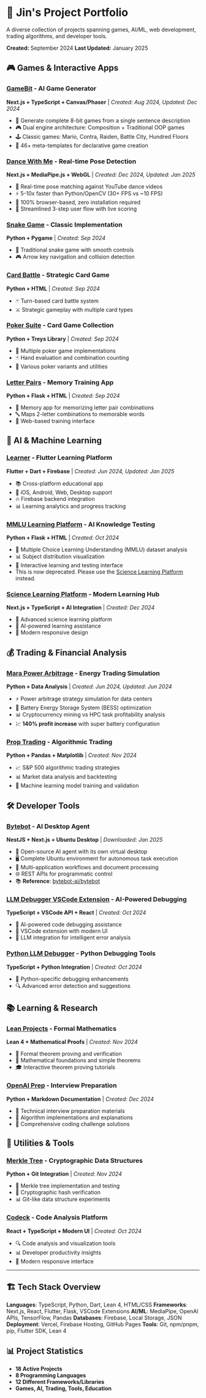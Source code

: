 # 🚀 Jin's Project Portfolio

A diverse collection of projects spanning games, AI/ML, web development, trading algorithms, and developer tools.

**Created:** September 2024
**Last Updated:** January 2025

## 🎮 Games & Interactive Apps

### [GameBit](./gamebit/) - AI Game Generator
**Next.js + TypeScript + Canvas/Phaser** | *Created: Aug 2024, Updated: Dec 2024*
- 🎯 Generate complete 8-bit games from a single sentence description
- 🎮 Dual engine architecture: Composition + Traditional OOP games
- 🕹️ Classic games: Mario, Contra, Raiden, Battle City, Hundred Floors
- 📝 46+ meta-templates for declarative game creation

### [Dance With Me](./dance_with_me/) - Real-time Pose Detection
**Next.js + MediaPipe.js + WebGL** | *Created: Dec 2024, Updated: Jan 2025*
- 🕺 Real-time pose matching against YouTube dance videos
- ⚡ 5-10x faster than Python/OpenCV (30+ FPS vs ~10 FPS)
- 📱 100% browser-based, zero installation required
- 🎯 Streamlined 3-step user flow with live scoring

### [Snake Game](./snake/) - Classic Implementation
**Python + Pygame** | *Created: Sep 2024*
- 🐍 Traditional snake game with smooth controls
- 🎮 Arrow key navigation and collision detection

### [Card Battle](./card_battle/) - Strategic Card Game
**Python + HTML** | *Created: Sep 2024*
- 🃏 Turn-based card battle system
- ⚔️ Strategic gameplay with multiple card types

### [Poker Suite](./poker/) - Card Game Collection
**Python + Treys Library** | *Created: Sep 2024*
- 🎰 Multiple poker game implementations
- 🃏 Hand evaluation and combination counting
- 🎲 Various poker variants and utilities

### [Letter Pairs](./letter_pairs/) - Memory Training App
**Python + Flask + HTML** | *Created: Sep 2024*
- 🧠 Memory app for memorizing letter pair combinations
- 🔤 Maps 2-letter combinations to memorable words
- 🎯 Web-based training interface

## 🤖 AI & Machine Learning

### [Learner](./learner/) - Flutter Learning Platform
**Flutter + Dart + Firebase** | *Created: Jun 2024, Updated: Jan 2025*
- 📚 Cross-platform educational app
- 📱 iOS, Android, Web, Desktop support
- 🔥 Firebase backend integration
- 📊 Learning analytics and progress tracking

### [MMLU Learning Platform](./mmlu_learning/) - AI Knowledge Testing
**Python + Flask + HTML** | *Created: Oct 2024*
- 🧠 Multiple Choice Learning Understanding (MMLU) dataset analysis
- 📊 Subject distribution visualization
- 🎯 Interactive learning and testing interface
- This is now deprecated. Please use the [Science Learning Platform](./science-learning-platform/) instead.

### [Science Learning Platform](./science-learning-platform/) - Modern Learning Hub
**Next.js + TypeScript + AI Integration** | *Created: Dec 2024*
- 🔬 Advanced science learning platform
- 🤖 AI-powered learning assistance
- 📱 Modern responsive design

## 💰 Trading & Financial Analysis

### [Mara Power Arbitrage](./mara_2025_0621/) - Energy Trading Simulation
**Python + Data Analysis** | *Created: Jun 2024, Updated: Jun 2024*
- ⚡ Power arbitrage strategy simulation for data centers
- 🔋 Battery Energy Storage System (BESS) optimization
- 📊 Cryptocurrency mining vs HPC task profitability analysis
- 💹 **140% profit increase** with super battery configuration

### [Prop Trading](./prop_trading/) - Algorithmic Trading
**Python + Pandas + Matplotlib** | *Created: Nov 2024*
- 📈 S&P 500 algorithmic trading strategies
- 📊 Market data analysis and backtesting
- 🎯 Machine learning model training and validation

## 🛠️ Developer Tools

### [Bytebot](./bytebot/) - AI Desktop Agent
**NestJS + Next.js + Ubuntu Desktop** | *Downloaded: Jan 2025*
- 🤖 Open-source AI agent with its own virtual desktop
- 🖥️ Complete Ubuntu environment for autonomous task execution
- 🔧 Multi-application workflows and document processing
- 🌐 REST APIs for programmatic control
- 📚 **Reference**: [bytebot-ai/bytebot](https://github.com/bytebot-ai/bytebot)

### [LLM Debugger VSCode Extension](./llm-debugger-vscode-extension/) - AI-Powered Debugging
**TypeScript + VSCode API + React** | *Created: Oct 2024*
- 🐛 AI-powered code debugging assistance
- 🔧 VSCode extension with modern UI
- 🤖 LLM integration for intelligent error analysis

### [Python LLM Debugger](./python-llm-debugger-vscode/) - Python Debugging Tools
**TypeScript + Python Integration** | *Created: Oct 2024*
- 🐍 Python-specific debugging enhancements
- 🔍 Advanced error detection and suggestions

## 📚 Learning & Research

### [Lean Projects](./lean/) - Formal Mathematics
**Lean 4 + Mathematical Proofs** | *Created: Nov 2024*
- 📐 Formal theorem proving and verification
- 🧮 Mathematical foundations and simple theorems
- 🎓 Interactive theorem proving tutorials

### [OpenAI Prep](./openai_prep/) - Interview Preparation
**Python + Markdown Documentation** | *Created: Dec 2024*
- 💼 Technical interview preparation materials
- 🧠 Algorithm implementations and explanations
- 📝 Comprehensive coding challenge solutions

## 🔧 Utilities & Tools

### [Merkle Tree](./merkle_tree/) - Cryptographic Data Structures
**Python + Git Integration** | *Created: Nov 2024*
- 🌳 Merkle tree implementation and testing
- 🔐 Cryptographic hash verification
- 📊 Git-like data structure experiments

### [Codeck](./codeck/) - Code Analysis Platform
**React + TypeScript + Modern UI** | *Created: Oct 2024*
- 🔍 Code analysis and visualization tools
- 📊 Developer productivity insights
- 🎨 Modern responsive interface

---

## 🏗️ Tech Stack Overview

**Languages**: TypeScript, Python, Dart, Lean 4, HTML/CSS
**Frameworks**: Next.js, React, Flutter, Flask, VSCode Extensions
**AI/ML**: MediaPipe, OpenAI APIs, TensorFlow, Pandas
**Databases**: Firebase, Local Storage, JSON
**Deployment**: Vercel, Firebase Hosting, GitHub Pages
**Tools**: Git, npm/pnpm, pip, Flutter SDK, Lean 4

## 📊 Project Statistics

- **18 Active Projects**
- **8 Programming Languages**
- **12 Different Frameworks/Libraries**
- **Games, AI, Trading, Tools, Education**
